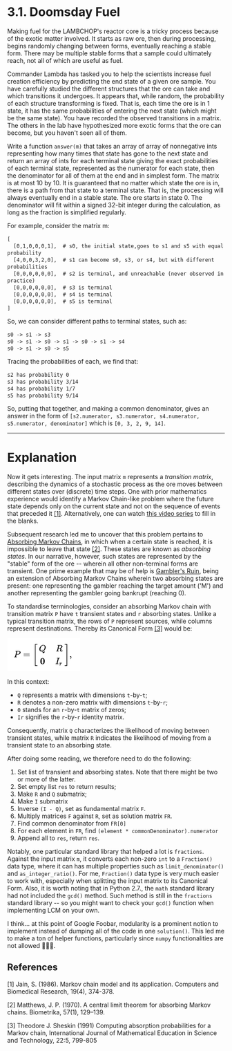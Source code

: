 # 3.1. Doomsday Fuel

Making fuel for the LAMBCHOP's reactor core is a tricky process because of the exotic matter involved. It starts as raw ore, then during processing, begins randomly changing between forms, eventually reaching a stable form. There may be multiple stable forms that a sample could ultimately reach, not all of which are useful as fuel.

Commander Lambda has tasked you to help the scientists increase fuel creation efficiency by predicting the end state of a given ore sample. You have carefully studied the different structures that the ore can take and which transitions it undergoes. It appears that, while random, the probability of each structure transforming is fixed. That is, each time the ore is in 1 state, it has the same probabilities of entering the next state (which might be the same state). You have recorded the observed transitions in a matrix. The others in the lab have hypothesized more exotic forms that the ore can become, but you haven't seen all of them.

Write a function `answer(m)` that takes an array of array of nonnegative ints representing how many times that state has gone to the next state and return an array of ints for each terminal state giving the exact probabilities of each terminal state, represented as the numerator for each state, then the denominator for all of them at the end and in simplest form. The matrix is at most 10 by 10. It is guaranteed that no matter which state the ore is in, there is a path from that state to a terminal state. That is, the processing will always eventually end in a stable state. The ore starts in state 0. The denominator will fit within a signed 32-bit integer during the calculation, as long as the fraction is simplified regularly.

For example, consider the matrix m:

```
[
  [0,1,0,0,0,1],  # s0, the initial state,goes to s1 and s5 with equal probability
  [4,0,0,3,2,0],  # s1 can become s0, s3, or s4, but with different probabilities
  [0,0,0,0,0,0],  # s2 is terminal, and unreachable (never observed in practice)
  [0,0,0,0,0,0],  # s3 is terminal
  [0,0,0,0,0,0],  # s4 is terminal
  [0,0,0,0,0,0],  # s5 is terminal
]
```

So, we can consider different paths to terminal states, such as:
```
s0 -> s1 -> s3
s0 -> s1 -> s0 -> s1 -> s0 -> s1 -> s4
s0 -> s1 -> s0 -> s5
```
Tracing the probabilities of each, we find that:
```
s2 has probability 0
s3 has probability 3/14
s4 has probability 1/7
s5 has probability 9/14
```
So, putting that together, and making a common denominator, gives an answer in the form of `[s2.numerator, s3.numerator, s4.numerator, s5.numerator, denominator]` which is `[0, 3, 2, 9, 14]`.

---

# Explanation

Now it gets interesting. The input matrix `m` represents a *transition matrix*, describing the dynamics of a stochastic process as the ore moves between different states over (discrete) time steps. One with prior mathematics experience would identify a Markov Chain-like problem where the future state depends only on the current state and not on the sequence of events that preceded it [[1]](https://doi.org/10.1016/0010-4809(86)90049-2). Alternatively, one can watch [this video series](https://www.youtube.com/watch?v=i3AkTO9HLXo&ab_channel=NormalizedNerd) to fill in the blanks.

Subsequent research led me to uncover that this problem pertains to [Absorbing Markov Chains](https://math.libretexts.org/Bookshelves/Applied_Mathematics/Applied_Finite_Mathematics_(Sekhon_and_Bloom)/10%3A_Markov_Chains/10.04%3A_Absorbing_Markov_Chains), in which when a certain state is reached, it is impossible to leave that state [[2]](https://doi.org/10.1093/biomet/57.1.129). These states are known as *absorbing states*. In our narrative, however, such states are represented by the "stable" form of the ore -- wherein all other non-terminal forms are transient. One prime example that may be of help is [Gambler's Ruin](https://stats.libretexts.org/Bookshelves/Probability_Theory/Book%3A_Introductory_Probability_(Grinstead_and_Snell)/12%3A_Random_Walks/12.02%3A_Gambler's_Ruin), being an extension of Absorbing Markov Chains wherein two absorbing states are present: one representing the gambler reaching the target amount ('M') and another representing the gambler going bankrupt (reaching 0).

To standardise terminologies, consider an absorbing Markov chain with transition matrix `P` have `t` transient states and `r` absorbing states. Unlike a typical transition matrix, the rows of `P` represent sources, while columns represent destinations. Thereby its Canonical Form [[3]](https://doi.org/10.1080/0020739910220512) would be:

![Alt text](image.png)

In this context:
* `Q` represents a matrix with dimensions `t`-by-`t`;
* `R` denotes a non-zero matrix with dimensions `t`-by-`r`;
* `0` stands for an `r`-by-`t` matrix of zeros;
* `Ir` signifies the `r`-by-`r` identity matrix. 

Consequently, matrix `Q` characterizes the likelihood of moving between transient states, while matrix `R` indicates the likelihood of moving from a transient state to an absorbing state.


After doing some reading, we therefore need to do the following:
1. Set list of transient and absorbing states. Note that there might be two or more of the latter.
2. Set empty list `res` to return results;
3. Make `R` and `Q` submatrix;
4. Make `I` submatrix
5. Inverse `(I - Q)`, set as fundamental matrix `F`.
6. Multiply matrices `F` against `R`, set as solution matrix `FR`.
7. Find common denominator from `FR[0]`
8. For each element in `FR`, find `(element * commonDenominator).numerator`
9. Append all to `res`, return `res`.


Notably, one particular standard library that helped a lot is `fractions`. Against the input matrix `m`, it converts each non-zero `int` to a `Fraction()` data type, where it can has multiple properties such as `limit_denominator()` and `as_integer_ratio()`. For me, `Fraction()` data type is very much easier to work with, especially when splitting the input matrix to its Canonical Form. Also, it is worth noting that in Python 2.7., the `math` standard library had not included the `gcd()` method. Such method is still in the `fractions` standard library -- so you might want to check your `gcd()` function when implementing LCM on your own.

I think... at this point of Google Foobar, modularity is a prominent notion to implement instead of dumping all of the code in one `solution()`. This led me to make a ton of helper functions, particularly since `numpy` functionalities are not allowed 🤦🏻‍♂️.

## References
[1] Jain, S. (1986). Markov chain model and its application. Computers and Biomedical Research, 19(4), 374-378.

[2] Matthews, J. P. (1970). A central limit theorem for absorbing Markov chains. Biometrika, 57(1), 129–139. 

[3] Theodore J. Sheskin (1991) Computing absorption probabilities for a Markov chain, International Journal of Mathematical Education in Science and Technology, 22:5, 799-805